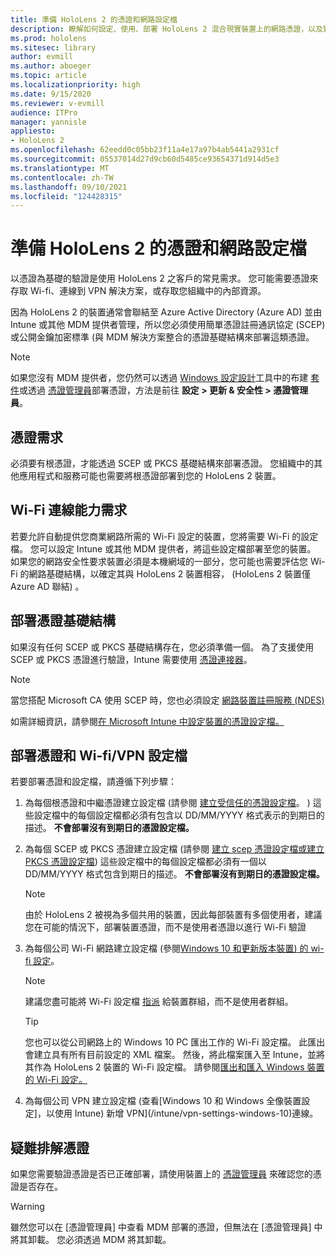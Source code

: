 ```yaml
---
title: 準備 HoloLens 2 的憑證和網路設定檔
description: 瞭解如何設定、使用、部署 HoloLens 2 混合現實裝置上的網路憑證，以及對其進行疑難排解。
ms.prod: hololens
ms.sitesec: library
author: evmill
ms.author: aboeger
ms.topic: article
ms.localizationpriority: high
ms.date: 9/15/2020
ms.reviewer: v-evmill
audience: ITPro
manager: yannisle
appliesto:
- HoloLens 2
ms.openlocfilehash: 62eedd0c05bb23f11a4e17a97b4ab5441a2931cf
ms.sourcegitcommit: 05537014d27d9cb60d5485ce93654371d914d5e3
ms.translationtype: MT
ms.contentlocale: zh-TW
ms.lasthandoff: 09/10/2021
ms.locfileid: "124428315"
---
```

# <a name="prepare-certificates-and-network-profiles-for-hololens-2"></a>準備 HoloLens 2 的憑證和網路設定檔

以憑證為基礎的驗證是使用 HoloLens 2 之客戶的常見需求。 您可能需要憑證來存取 Wi-fi、連線到 VPN 解決方案，或存取您組織中的內部資源。

因為 HoloLens 2 的裝置通常會聯結至 Azure Active Directory (Azure AD) 並由 Intune 或其他 MDM 提供者管理，所以您必須使用簡單憑證註冊通訊協定 (SCEP) 或公開金鑰加密標準 (與 MDM 解決方案整合的憑證基礎結構來部署這類憑證。 

>[!NOTE]
> 如果您沒有 MDM 提供者，您仍然可以透過 [Windows 設定設計](https://www.microsoft.com/p/windows-configuration-designer/9nblggh4tx22?rtc=1&activetab=pivot:regionofsystemrequirementstab)工具中的布建 [套件](hololens-provisioning.md#steps-for-creating-provisioning-packages)或透過 [憑證管理員](certificate-manager.md)部署憑證，方法是前往 **設定 > 更新 & 安全性 > 憑證管理員**。

## <a name="certificate-requirements"></a>憑證需求
必須要有根憑證，才能透過 SCEP 或 PKCS 基礎結構來部署憑證。 您組織中的其他應用程式和服務可能也需要將根憑證部署到您的 HoloLens 2 裝置。 

## <a name="wi-fi-connectivity-requirements"></a>Wi-Fi 連線能力需求
若要允許自動提供您商業網路所需的 Wi-Fi 設定的裝置，您將需要 Wi-Fi 的設定檔。 您可以設定 Intune 或其他 MDM 提供者，將這些設定檔部署至您的裝置。 如果您的網路安全性要求裝置必須是本機網域的一部分，您可能也需要評估您 Wi-Fi 的網路基礎結構，以確定其與 HoloLens 2 裝置相容， (HoloLens 2 裝置僅 Azure AD 聯結) 。

## <a name="deploy-certificate-infrastructure"></a>部署憑證基礎結構
如果沒有任何 SCEP 或 PKCS 基礎結構存在，您必須準備一個。 為了支援使用 SCEP 或 PKCS 憑證進行驗證，Intune 需要使用 [憑證連接器](/mem/intune/protect/certificate-connectors)。

> [!NOTE]
> 當您搭配 Microsoft CA 使用 SCEP 時，您也必須設定 [網路裝置註冊服務 (NDES) ](/mem/intune/protect/certificates-scep-configure#set-up-ndes)

如需詳細資訊，請參閱[在 Microsoft Intune 中設定裝置的憑證設定檔。](/intune/certificates-configure)

## <a name="deploy-certificates-and-wi-fivpn-profile"></a>部署憑證和 Wi-fi/VPN 設定檔
若要部署憑證和設定檔，請遵循下列步驟：
1.  為每個根憑證和中繼憑證建立設定檔 (請參閱 [建立受信任的憑證設定檔](/intune/protect/certificates-configure#create-trusted-certificate-profiles)。 ) 這些設定檔中的每個設定檔都必須有包含以 DD/MM/YYYY 格式表示的到期日的描述。 **不會部署沒有到期日的憑證設定檔。**
1.  為每個 SCEP 或 PKCS 憑證建立設定檔 (請參閱 [建立 scep 憑證設定檔或建立 PKCS 憑證設定檔](/intune/protect/certficates-pfx-configure#create-a-pkcs-certificate-profile)) 這些設定檔中的每個設定檔都必須有一個以 DD/MM/YYYY 格式包含到期日的描述。 **不會部署沒有到期日的憑證設定檔。**

    > [!NOTE]
    > 由於 HoloLens 2 被視為多個共用的裝置，因此每部裝置有多個使用者，建議您在可能的情況下，部署裝置憑證，而不是使用者憑證以進行 Wi-Fi 驗證

3.  為每個公司 Wi-Fi 網路建立設定檔 (參閱[Windows 10 和更新版本裝置) 的 wi-fi 設定](/intune/wi-fi-settings-windows)。 
    > [!NOTE]
    > 建議您盡可能將 Wi-Fi 設定檔 [指派](/mem/intune/configuration/device-profile-assign) 給裝置群組，而不是使用者群組。 

    > [!TIP]
    > 您也可以從公司網路上的 Windows 10 PC 匯出工作的 Wi-Fi 設定檔。 此匯出會建立具有所有目前設定的 XML 檔案。 然後，將此檔案匯入至 Intune，並將其作為 HoloLens 2 裝置的 Wi-Fi 設定檔。 請參閱[匯出和匯入 Windows 裝置的 Wi-Fi 設定。](/mem/intune/configuration/wi-fi-settings-import-windows-8-1)

4.  為每個公司 VPN 建立設定檔 (查看[Windows 10 和 Windows 全像裝置設定]，以使用 Intune) 新增 VPN](/intune/vpn-settings-windows-10)連線。

## <a name="troubleshooting-certificates"></a>疑難排解憑證

如果您需要驗證憑證是否已正確部署，請使用裝置上的 [憑證管理員](certificate-manager.md) 來確認您的憑證是否存在。  

>[!WARNING]
> 雖然您可以在 [憑證管理員] 中查看 MDM 部署的憑證，但無法在 [憑證管理員] 中將其卸載。 您必須透過 MDM 將其卸載。


